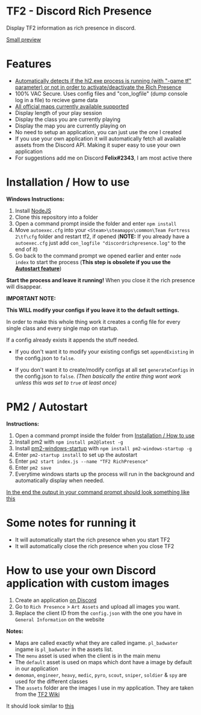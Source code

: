 # TF2 - Discord Rich Presence

Display TF2 information as rich presence in discord.

[Small preview](https://i.imgur.com/hbXTsa4.png)

# Features
- [Automatically detects if the hl2.exe process is running (with "-game tf" parameter) or not in order to activate/deactivate the Rich Presence](#pm2--autostart)
- 100% VAC Secure. Uses config files and "con_logfile" (dump console log in a file) to recieve game data
- [All official maps currently available supported](https://wiki.teamfortress.com/wiki/List_of_maps)
- Display length of your play session
- Display the class you are currently playing
- Display the map you are currently playing on
- No need to setup an application, you can just use the one I created
- If you use your own application it will automatically fetch all available assets from the Discord API. Making it super easy to use your own application
- For suggestions add me on Discord **Felix#2343**, I am most active there

# Installation / How to use

**Windows Instructions:**

1. Install [NodeJS](https://nodejs.org/en/)
2. Clone this repository into a folder
3. Open a command prompt inside the folder and enter `npm install`
4. Move `autoexec.cfg` into your `<Steam>\steamapps\common\Team Fortress 2\tf\cfg` folder and restart tf2, if opened (**NOTE:** If you already have a `autoexec.cfg` just add `con_logfile "discordrichpresence.log"` to the end of it)
5. Go back to the command prompt we opened earlier and enter `node index` to start the process (**This step is obsolete if you use the [Autostart feature](#pm2--autostart)**)

**Start the process and leave it running!** When you close it the rich presence will disappear.

**IMPORTANT NOTE:**

**This WILL modify your configs if you leave it to the default settings.**

In order to make this whole thing work it creates a config file for every single class and every single map on startup.

If a config already exists it appends the stuff needed.

- If you don't want it to modify your existing configs set `appendExisting` in the config.json to `false`.

- If you don't want it to create/modify configs at all set `generateConfigs` in the config.json to `false`. *(Then basically the entire thing wont work unless this was set to `true` at least once)*

# PM2 / Autostart

**Instructions:**

1. Open a command prompt inside the folder from [Installation / How to use](#installation--how-to-use)
2. Install pm2 with `npm install pm2@latest -g`
3. Install [pm2-windows-startup](https://github.com/marklagendijk/node-pm2-windows-startup) with `npm install pm2-windows-startup -g`
4. Enter `pm2-startup install` to set up the autostart
5. Enter `pm2 start index.js --name "TF2 RichPresence"`
6. Enter `pm2 save`
7. Everytime windows starts up the process will run in the background and automatically display when needed.

[In the end the output in your command prompt should look something like this](https://i.imgur.com/deklmHy.png)

# Some notes for running it
- It will automatically start the rich presence when you start TF2
- It will automatically close the rich presence when you close TF2

# How to use your own Discord application with custom images
1. Create an application [on Discord](https://discordapp.com/developers/applications/me)
2. Go to `Rich Presence` > `Art Assets` and upload all images you want.
3. Replace the client ID from the `config.json` with the one you have in `General Information` on the website

**Notes:**
- Maps are called exactly what they are called ingame. `pl_badwater` ingame is `pl_badwater` in the assets list.
- The `menu` asset is used when the client is in the main menu
- The `default` asset is used on maps which dont have a image by default in our application
- `demoman`, `engineer`, `heavy`, `medic`, `pyro`, `scout`, `sniper`, `soldier` & `spy` are used for the different classes
- The `assets` folder are the images I use in my application. They are taken from the [TF2 Wiki](https://wiki.teamfortress.com/)

It should look similar to [this](https://i.imgur.com/lDiwucR.png)
